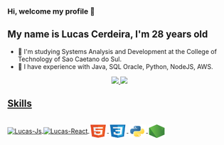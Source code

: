### Hi, welcome my profile 👋

## My name is Lucas Cerdeira, I'm 28 years old 


- 🔭  I'm studying Systems Analysis and Development at the College of Technology of Sao Caetano do Sul.
- 🌱 I have experience with Java, SQL Oracle, Python, NodeJS, AWS.

<div align="center">
  <a href="https://github.com/lucascerdeira">
  <img height="180em" src="https://github-readme-stats.vercel.app/api?username=lucascerdeira&show_icons=true&theme=dark&include_all_commits=true&count_private=true"/>
  <img height="180em" src="https://github-readme-stats.vercel.app/api/top-langs/?username=lucascerdeira&layout=compact&langs_count=7&theme=dark"/>
</div>
  
## Skills
<div style="display: inline_block"><br>
  <img align="center" alt="Lucas-Js" height="30" width="40" src="https://raw.githubusercontent.com/devicons/devicon/master/icons/javascript/java-plain.svg">
  <img align="center" alt="Lucas-React" height="30" width="40" src="https://raw.githubusercontent.com/devicons/devicon/master/icons/react/react-origina.svg">
  <img align="center" alt="Lucas-HTML" height="30" width="40" src="https://raw.githubusercontent.com/devicons/devicon/master/icons/html5/html5-original.svg">
  <img align="center" alt="Lucas-CSS" height="30" width="40" src="https://raw.githubusercontent.com/devicons/devicon/master/icons/css3/css3-original.svg">
  <img align="center" alt="Lucas-Python" height="30" width="40" src="https://raw.githubusercontent.com/devicons/devicon/master/icons/python/python-original.svg">
   <img align="center" alt="Lucas-NodeJS" height="30" width="40" src="https://raw.githubusercontent.com/devicons/devicon/master/icons/nodejs/nodejs-original.svg">
  
 
